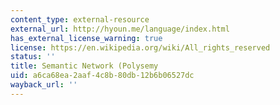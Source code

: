 ```yaml
---
content_type: external-resource
external_url: http://hyoun.me/language/index.html
has_external_license_warning: true
license: https://en.wikipedia.org/wiki/All_rights_reserved
status: ''
title: Semantic Network (Polysemy
uid: a6ca68ea-2aaf-4c8b-80db-12b6b06527dc
wayback_url: ''
---
```

